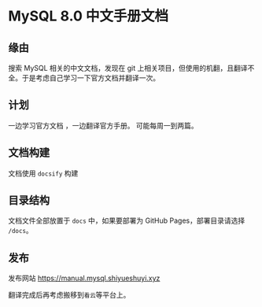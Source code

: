 # MySQL 8.0 中文手册文档

## 缘由

搜索 MySQL 相关的中文文档，发现在 git 上相关项目，但使用的机翻，且翻译不全。于是考虑自己学习一下官方文档并翻译一次。

## 计划

一边学习官方文档 ，一边翻译官方手册。
可能每周一到两篇。

## 文档构建

文档使用 `docsify` 构建

## 目录结构

文档文件全部放置于 `docs` 中，如果要部署为 GitHub Pages，部署目录请选择 `/docs`。

## 发布

发布网站 https://manual.mysql.shiyueshuyi.xyz

翻译完成后再考虑搬移到`看云`等平台上。
